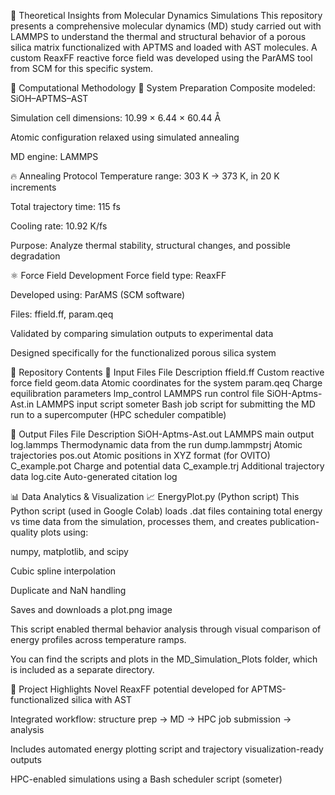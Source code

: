 🧪 Theoretical Insights from Molecular Dynamics Simulations
This repository presents a comprehensive molecular dynamics (MD) study carried out with LAMMPS to understand the thermal and structural behavior of a porous silica matrix functionalized with APTMS and loaded with AST molecules. A custom ReaxFF reactive force field was developed using the ParAMS tool from SCM for this specific system.

🔬 Computational Methodology
🧱 System Preparation
Composite modeled: SiOH–APTMS–AST

Simulation cell dimensions: 10.99 × 6.44 × 60.44 Å

Atomic configuration relaxed using simulated annealing

MD engine: LAMMPS

🔥 Annealing Protocol
Temperature range: 303 K → 373 K, in 20 K increments

Total trajectory time: 115 fs

Cooling rate: 10.92 K/fs

Purpose: Analyze thermal stability, structural changes, and possible degradation

⚛️ Force Field Development
Force field type: ReaxFF

Developed using: ParAMS (SCM software)

Files: ffield.ff, param.qeq

Validated by comparing simulation outputs to experimental data

Designed specifically for the functionalized porous silica system

📁 Repository Contents
🔹 Input Files
File	Description
ffield.ff	Custom reactive force field
geom.data	Atomic coordinates for the system
param.qeq	Charge equilibration parameters
lmp_control	LAMMPS run control file
SiOH-Aptms-Ast.in	LAMMPS input script
someter	Bash job script for submitting the MD run to a supercomputer (HPC scheduler compatible)

🔸 Output Files
File	Description
SiOH-Aptms-Ast.out	LAMMPS main output
log.lammps	Thermodynamic data from the run
dump.lammpstrj	Atomic trajectories
pos.out	Atomic positions in XYZ format (for OVITO)
C_example.pot	Charge and potential data
C_example.trj	Additional trajectory data
log.cite	Auto-generated citation log

📊 Data Analytics & Visualization
📈 EnergyPlot.py (Python script)
This Python script (used in Google Colab) loads .dat files containing total energy vs time data from the simulation, processes them, and creates publication-quality plots using:

numpy, matplotlib, and scipy

Cubic spline interpolation

Duplicate and NaN handling

Saves and downloads a plot.png image

This script enabled thermal behavior analysis through visual comparison of energy profiles across temperature ramps.

You can find the scripts and plots in the MD_Simulation_Plots folder, which is included as a separate directory.

🧠 Project Highlights
Novel ReaxFF potential developed for APTMS-functionalized silica with AST

Integrated workflow: structure prep → MD → HPC job submission → analysis

Includes automated energy plotting script and trajectory visualization-ready outputs

HPC-enabled simulations using a Bash scheduler script (someter)
